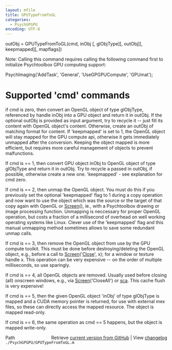 ```yaml
---
layout: mfile
title: GPUTypeFromToGL
categories:
  - PsychGPGPU
encoding: UTF-8
---
```


outObj = GPUTypeFromToGL\(cmd, inObj \[, glObjType\]\[, outObj\]\[, keepmapped\]\[, mapflags\]\)

Note: Calling this command requires calling the following command first
to initialize Psychtoolbox GPU computing support:

PsychImaging\('AddTask', 'General', 'UseGPGPUCompute', 'GPUmat'\);

# Supported 'cmd' commands

if cmd is zero, then convert an OpenGL object of type glObjType,
referenced by handle inObj into a GPU object and return it in outObj. If
the optional outObj is provided as input argument, try to recycle it --
just fill its content with OpenGL object's content. Otherwise, create an
outObj of matching format for content. If 'keepmapped' is set to 1, the OpenGL
object will stay mapped for the GPU compute api, otherwise it gets immediately
unmapped after the conversion. Keeping the object mapped is more efficient, but
requires more careful management of objects to prevent malfunctions.

If cmd is == 1, then convert GPU object inObj to OpenGL object of type
glObjType and return it in outObj. Try to recycle a passed in outObj, if
possible, otherwise create a new one. 'keepmapped' - see explanation for cmd zero.

If cmd is == 2, then unmap the OpenGL object. You must do this if you previously
set the optional 'keepmapped' flag to 1 during a copy operation and now want to
use the object which was the source or the target of that copy again with OpenGL
or [Screen](/docs/Screen)\(\), ie., with a Psychtoolbox drawing or image processing function.
Unmapping is neccessary for proper OpenGL operation, but costs a fraction of a
millisecond of overhead on well working operating systems like Linux. Clever use
of the 'keepmapped' flag and this manual unmapping method sometimes allows to
save some redundant unmap calls.

If cmd is == 3, then remove the OpenGL object from use by the GPU compute toolkit.
This must be done before destroying/deleting the OpenGL object, e.g., before
a call to [Screen](/docs/Screen)\('[Close](/docs/Close)', x\); for a window or texture handle x. This operation
can be very expensive -- on the order of multiple milliseconds, so use sparingly.

If cmd is == 4, all OpenGL objects are removed. Usually used before closing \(all\)
onscreen windows, e.g., via [Screen](/docs/Screen)\('CloseAll'\) or [sca](/docs/sca). This cache flush is very
expensive\!

If cmd is == 5, then the given OpenGL object 'inObj' of type glObjType is mapped
and a CUDA memory pointer is returned, for use with external mex files, so these
can directly access the mapped resource. The object is mapped read-only.

If cmd is == 6, the same operation as cmd == 5 happens, but the object is mapped
write-only.


<div class="code_header" style="text-align:right;">
  <span style="float:left;">Path&nbsp;&nbsp;</span> <span class="counter">Retrieve <a href=
  "https://raw.github.com/Psychtoolbox-3/Psychtoolbox-3/beta/./PsychGPGPU/GPUTypeFromToGL.m">current version from GitHub</a> | View <a href=
  "https://github.com/Psychtoolbox-3/Psychtoolbox-3/commits/beta/./PsychGPGPU/GPUTypeFromToGL.m">changelog</a></span>
</div>
<div class="code">
  <code>./PsychGPGPU/GPUTypeFromToGL.m</code>
</div>
